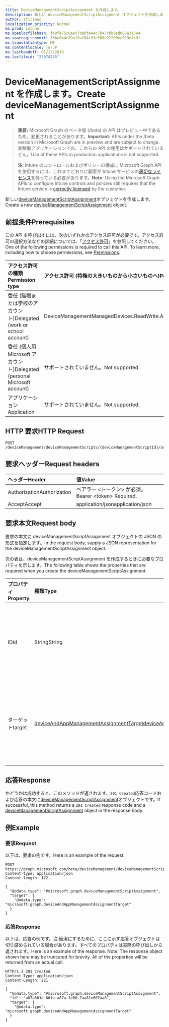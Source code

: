 ```yaml
---
title: DeviceManagementScriptAssignment を作成します。
description: 新しい deviceManagementScriptAssignment オブジェクトを作成します。
author: tfitzmac
localization_priority: Normal
ms.prod: intune
ms.openlocfilehash: fb9f475c8aec7dabfe44c7b47cbb9ed087a31544
ms.sourcegitcommit: 36be044c89a19af84c93e586e22200ec919e4c9f
ms.translationtype: MT
ms.contentlocale: ja-JP
ms.lasthandoff: 01/12/2019
ms.locfileid: "27974225"
---
```

# <a name="create-devicemanagementscriptassignment"></a><span data-ttu-id="094fd-103">DeviceManagementScriptAssignment を作成します。</span><span class="sxs-lookup"><span data-stu-id="094fd-103">Create deviceManagementScriptAssignment</span></span>

> <span data-ttu-id="094fd-104">**重要:** Microsoft Graph のベータ版 (/beta) の API はプレビュー中であるため、変更されることがあります。</span><span class="sxs-lookup"><span data-stu-id="094fd-104">**Important:** APIs under the /beta version in Microsoft Graph are in preview and are subject to change.</span></span> <span data-ttu-id="094fd-105">実稼働アプリケーションでの、これらの API の使用はサポートされていません。</span><span class="sxs-lookup"><span data-stu-id="094fd-105">Use of these APIs in production applications is not supported.</span></span>

> <span data-ttu-id="094fd-106">**注:** Intune のコントロールおよびポリシーの構成に Microsoft Graph API を使用するには、これまでどおりに顧客が Intune サービスの[適切なライセンス](https://go.microsoft.com/fwlink/?linkid=839381)を持っている必要があります。</span><span class="sxs-lookup"><span data-stu-id="094fd-106">**Note:** Using the Microsoft Graph APIs to configure Intune controls and policies still requires that the Intune service is [correctly licensed](https://go.microsoft.com/fwlink/?linkid=839381) by the customer.</span></span>

<span data-ttu-id="094fd-107">新しい[deviceManagementScriptAssignment](../resources/intune-devices-devicemanagementscriptassignment.md)オブジェクトを作成します。</span><span class="sxs-lookup"><span data-stu-id="094fd-107">Create a new [deviceManagementScriptAssignment](../resources/intune-devices-devicemanagementscriptassignment.md) object.</span></span>
## <a name="prerequisites"></a><span data-ttu-id="094fd-108">前提条件</span><span class="sxs-lookup"><span data-stu-id="094fd-108">Prerequisites</span></span>
<span data-ttu-id="094fd-p102">この API を呼び出すには、次のいずれかのアクセス許可が必要です。アクセス許可の選択方法などの詳細については、「[アクセス許可](/graph/permissions-reference)」を参照してください。</span><span class="sxs-lookup"><span data-stu-id="094fd-p102">One of the following permissions is required to call this API. To learn more, including how to choose permissions, see [Permissions](/graph/permissions-reference).</span></span>

|<span data-ttu-id="094fd-111">アクセス許可の種類</span><span class="sxs-lookup"><span data-stu-id="094fd-111">Permission type</span></span>|<span data-ttu-id="094fd-112">アクセス許可 (特権の大きいものから小さいものへ)</span><span class="sxs-lookup"><span data-stu-id="094fd-112">Permissions (from most to least privileged)</span></span>|
|:---|:---|
|<span data-ttu-id="094fd-113">委任 (職場または学校のアカウント)</span><span class="sxs-lookup"><span data-stu-id="094fd-113">Delegated (work or school account)</span></span>|<span data-ttu-id="094fd-114">DeviceManagementManagedDevices.ReadWrite.All</span><span class="sxs-lookup"><span data-stu-id="094fd-114">DeviceManagementManagedDevices.ReadWrite.All</span></span>|
|<span data-ttu-id="094fd-115">委任 (個人用 Microsoft アカウント)</span><span class="sxs-lookup"><span data-stu-id="094fd-115">Delegated (personal Microsoft account)</span></span>|<span data-ttu-id="094fd-116">サポートされていません。</span><span class="sxs-lookup"><span data-stu-id="094fd-116">Not supported.</span></span>|
|<span data-ttu-id="094fd-117">アプリケーション</span><span class="sxs-lookup"><span data-stu-id="094fd-117">Application</span></span>|<span data-ttu-id="094fd-118">サポートされていません。</span><span class="sxs-lookup"><span data-stu-id="094fd-118">Not supported.</span></span>|

## <a name="http-request"></a><span data-ttu-id="094fd-119">HTTP 要求</span><span class="sxs-lookup"><span data-stu-id="094fd-119">HTTP Request</span></span>
<!-- {
  "blockType": "ignored"
}
-->
``` http
POST /deviceManagement/deviceManagementScripts/{deviceManagementScriptId}/assignments
```

## <a name="request-headers"></a><span data-ttu-id="094fd-120">要求ヘッダー</span><span class="sxs-lookup"><span data-stu-id="094fd-120">Request headers</span></span>
|<span data-ttu-id="094fd-121">ヘッダー</span><span class="sxs-lookup"><span data-stu-id="094fd-121">Header</span></span>|<span data-ttu-id="094fd-122">値</span><span class="sxs-lookup"><span data-stu-id="094fd-122">Value</span></span>|
|:---|:---|
|<span data-ttu-id="094fd-123">Authorization</span><span class="sxs-lookup"><span data-stu-id="094fd-123">Authorization</span></span>|<span data-ttu-id="094fd-124">ベアラー &lt;トークン&gt; が必須。</span><span class="sxs-lookup"><span data-stu-id="094fd-124">Bearer &lt;token&gt; Required.</span></span>|
|<span data-ttu-id="094fd-125">Accept</span><span class="sxs-lookup"><span data-stu-id="094fd-125">Accept</span></span>|<span data-ttu-id="094fd-126">application/json</span><span class="sxs-lookup"><span data-stu-id="094fd-126">application/json</span></span>|

## <a name="request-body"></a><span data-ttu-id="094fd-127">要求本文</span><span class="sxs-lookup"><span data-stu-id="094fd-127">Request body</span></span>
<span data-ttu-id="094fd-128">要求の本文に deviceManagementScriptAssignment オブジェクトの JSON の形式を指定します。</span><span class="sxs-lookup"><span data-stu-id="094fd-128">In the request body, supply a JSON representation for the deviceManagementScriptAssignment object.</span></span>

<span data-ttu-id="094fd-129">次の表は、deviceManagementScriptAssignment を作成するときに必要なプロパティを示します。</span><span class="sxs-lookup"><span data-stu-id="094fd-129">The following table shows the properties that are required when you create the deviceManagementScriptAssignment.</span></span>

|<span data-ttu-id="094fd-130">プロパティ</span><span class="sxs-lookup"><span data-stu-id="094fd-130">Property</span></span>|<span data-ttu-id="094fd-131">種類</span><span class="sxs-lookup"><span data-stu-id="094fd-131">Type</span></span>|<span data-ttu-id="094fd-132">説明</span><span class="sxs-lookup"><span data-stu-id="094fd-132">Description</span></span>|
|:---|:---|:---|
|<span data-ttu-id="094fd-133">ID</span><span class="sxs-lookup"><span data-stu-id="094fd-133">id</span></span>|<span data-ttu-id="094fd-134">String</span><span class="sxs-lookup"><span data-stu-id="094fd-134">String</span></span>|<span data-ttu-id="094fd-135">デバイス管理スクリプトのグループの割り当てエンティティのキーです。</span><span class="sxs-lookup"><span data-stu-id="094fd-135">Key of the device management script group assignment entity.</span></span>|
|<span data-ttu-id="094fd-136">ターゲット</span><span class="sxs-lookup"><span data-stu-id="094fd-136">target</span></span>|[<span data-ttu-id="094fd-137">deviceAndAppManagementAssignmentTarget</span><span class="sxs-lookup"><span data-stu-id="094fd-137">deviceAndAppManagementAssignmentTarget</span></span>](../resources/intune-shared-deviceandappmanagementassignmenttarget.md)|<span data-ttu-id="094fd-138">Azure Active Directory グループの Id は、対象としてスクリプトをします。</span><span class="sxs-lookup"><span data-stu-id="094fd-138">The Id of the Azure Active Directory group we are targeting the script to.</span></span>|



## <a name="response"></a><span data-ttu-id="094fd-139">応答</span><span class="sxs-lookup"><span data-stu-id="094fd-139">Response</span></span>
<span data-ttu-id="094fd-140">かどうかは成功すると、このメソッドが返されます、`201 Created`応答コードおよび応答の本文に[deviceManagementScriptAssignment](../resources/intune-devices-devicemanagementscriptassignment.md)オブジェクトです。</span><span class="sxs-lookup"><span data-stu-id="094fd-140">If successful, this method returns a `201 Created` response code and a [deviceManagementScriptAssignment](../resources/intune-devices-devicemanagementscriptassignment.md) object in the response body.</span></span>

## <a name="example"></a><span data-ttu-id="094fd-141">例</span><span class="sxs-lookup"><span data-stu-id="094fd-141">Example</span></span>
### <a name="request"></a><span data-ttu-id="094fd-142">要求</span><span class="sxs-lookup"><span data-stu-id="094fd-142">Request</span></span>
<span data-ttu-id="094fd-143">以下は、要求の例です。</span><span class="sxs-lookup"><span data-stu-id="094fd-143">Here is an example of the request.</span></span>
``` http
POST https://graph.microsoft.com/beta/deviceManagement/deviceManagementScripts/{deviceManagementScriptId}/assignments
Content-type: application/json
Content-length: 172

{
  "@odata.type": "#microsoft.graph.deviceManagementScriptAssignment",
  "target": {
    "@odata.type": "microsoft.graph.deviceAndAppManagementAssignmentTarget"
  }
}
```

### <a name="response"></a><span data-ttu-id="094fd-144">応答</span><span class="sxs-lookup"><span data-stu-id="094fd-144">Response</span></span>
<span data-ttu-id="094fd-p103">以下は、応答の例です。注:簡潔にするために、ここに示す応答オブジェクトは切り詰められている場合があります。すべてのプロパティは実際の呼び出しから返されます。</span><span class="sxs-lookup"><span data-stu-id="094fd-p103">Here is an example of the response. Note: The response object shown here may be truncated for brevity. All of the properties will be returned from an actual call.</span></span>
``` http
HTTP/1.1 201 Created
Content-Type: application/json
Content-Length: 221

{
  "@odata.type": "#microsoft.graph.deviceManagementScriptAssignment",
  "id": "a87a601e-601e-a87a-1e60-7aa81e607aa8",
  "target": {
    "@odata.type": "microsoft.graph.deviceAndAppManagementAssignmentTarget"
  }
}
```





